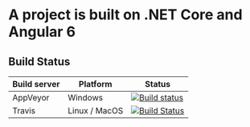 # A project is built on .NET Core and Angular 6

## Build Status
| Build server| Platform       | Status      |
|-------------|----------------|-------------|
| AppVeyor    | Windows        |[![Build status](https://ci.appveyor.com/api/projects/status/0fsp6v2au2adgaoj/branch/master?svg=true)](https://ci.appveyor.com/project/thangln1003/bluecore/branch/master) |
|Travis       | Linux / MacOS  |[![Build Status](https://travis-ci.org/thangln1003/bluecore.svg?branch=master)](https://travis-ci.org/thangln1003/bluecore) |
